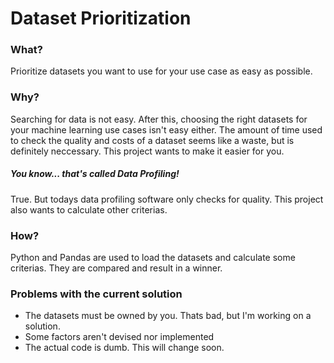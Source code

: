 # Dataset Prioritization

### What?

Prioritize datasets you want to use for your use case as easy as possible. 

### Why?

Searching for data is not easy. After this, choosing the right datasets for your machine learning use cases isn't easy either. The amount of time used to check the quality and costs of a dataset seems like a waste, but is definitely neccessary. This project wants to make it easier for you.

##### You know... that's called Data Profiling!

True. But todays data profiling software only checks for quality. This project also wants to calculate other criterias.

### How?

Python and Pandas are used to load the datasets and calculate some criterias. They are compared and result in a winner.

### Problems with the current solution

* The datasets must be owned by you. Thats bad, but I'm working on a solution.
* Some factors aren't devised nor implemented
* The actual code is dumb. This will change soon.
